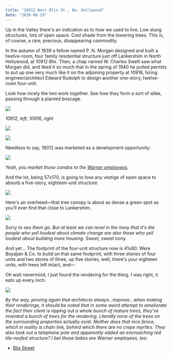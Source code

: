 ```yaml
---
title: "10912 West Blix St., No. Hollywood"
date: "2020-08-29"
---
```


Up in the Valley there's an indication as to how we used to live. Low slung structures, lots of open space. Cool shade from the towering trees. This is, of course, a rare, precious, disappearing commodity.

In the autumn of 1939 a fellow named P. N. Morgan designed and built a twelve-room, four family residential structure just off Lankershim in North Hollywood, at 10912 Blix. Then, a chap named W. Charles Swett saw what Morgan did, and liked it so much that in the spring of 1940 he pulled permits to put up one very much like it on the adjoining property at 10916, hiring engineer/architect Edward Rudolph to design another one-story, twelve-room four-unit.

Look how nicely the two work together. See how they form a sort of allée, passing through a planted boscage.

![](/images/Screen-Shot-2020-08-28-at-1.15.49-PM-1024x717.jpg)

_10912, left; 10916, right_

![](/images/Screen-Shot-2020-08-28-at-1.38.56-PM-1024x764.jpg)

![](/images/Screen-Shot-2020-08-28-at-1.39.28-PM-1024x798.jpg)

Needless to say, 19012 was marketed as a development opportunity:

[![](/images/Screen-Shot-2020-08-28-at-1.42.41-PM-1024x223.jpg)](https://www.latimes.com/entertainment-arts/business/story/2020-08-10/warner-bros-layoffs-att-hbo-max-sarnoff)

_Yeah, you market those condos to the [Warner employees](https://www.latimes.com/entertainment-arts/business/story/2020-08-10/warner-bros-layoffs-att-hbo-max-sarnoff)._

And the lot, being 57x170, is going to lose any vestige of open space to absorb a five-story, eighteen-unit structure:

![](/images/35ce4-screen-shot-2020-08-28-at-1.43.35-pm.jpg)

Here's an overhead—that tree canopy is about as dense a green spot as you'll ever find that close to Lankershim.

![](/images/Screen-Shot-2020-08-28-at-1.24.37-PM-1024x746.jpg)

_Sorry to see them go. But at least we can revel in the irony that it's the people who yell loudest about climate change are also those who yell loudest about building more housing. Sweet, sweet irony._

And yet... The footprint of the four-unit structure now is 41x80. Were Boyajian & Co. to build on that same footprint, with three stories of four units and two stores of three, up five stories, well, there's your eighteen units, with trees left intact, and—

Oh wait nevermind, I just found the rendering for the thing. I was right, it eats up every inch:

![](/images/Screen-Shot-2020-08-28-at-5.56.54-PM-1024x771.jpg)

_By the way, proving again that architects always...improve...when making their renderings, it should be noted that in some weird attempt to ameliorate the fact their client is ripping out a whole bunch of mature trees, they've invented a bunch of trees for the rendering. Literally none of the trees on the surrounding properties_ actually _exist. Neither does that nice fence, which in reality is chain link, behind which there are no crepe myrtles. They also took out a telephone pole and apparently added an encroaching red tile-roofed structure? I bet those ladies are Warner employees, too._

- [Blix Street](https://www.google.com/maps/search/?api=1&query=34.15656,-118.36854)

